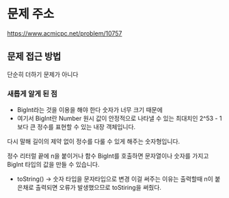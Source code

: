 # 문제 주소 
https://www.acmicpc.net/problem/10757

## 문제 접근 방법 
단순히 더하기 문제가 아니다

### 새롭게 알게 된 점 
* BigInt라는 것을 이용을 해야 한다 숫자가 너무 크기 때문에 
* 여기서 BigInt란 Number 원시 값이 안정적으로 나타낼 수 있는 최대치인 2^53 - 1보다 큰 정수를 표현할 수 있는 내장 객체입니다.

다시 말해 길이의 제약 없이 정수를 다룰 수 있게 해주는 숫자형입니다.

정수 리터럴 끝에 n을 붙이거나 함수 BigInt를 호출하면 문자열이나 숫자를 가지고 BigInt 타입의 값을 만들 수 있습니다.

* toString() -> 숫자 타입을 문자타입으로 변경 이걸 써주는 이유는 출력할때 n이 붙은채로 출력되면 오류가 발생했으므로 toStiring을 써줬다.